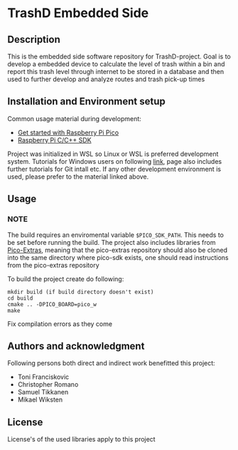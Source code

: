 # TrashD Embedded Side

## Description
This is the embedded side software repository for TrashD-project. Goal is to develop a embedded device to calculate the level of trash within a bin and report this trash level through internet to be stored in a database and then used to further develop and analyze routes and trash pick-up times

## Installation and Environment setup
Common usage material during development:
- [Get started with Raspberry Pi Pico](https://datasheets.raspberrypi.com/pico/getting-started-with-pico.pdf "Online book of similiar name")
- [Raspberry Pi C/C++ SDK](https://datasheets.raspberrypi.com/pico/raspberry-pi-pico-c-sdk.pdf "Online book of similiar name")

Project was initialized in WSL so Linux or WSL is preferred development system. Tutorials for Windows users on following [link](https://learn.microsoft.com/en-us/windows/wsl/install "Microsoft WSL tutorials"), page also includes further tutorials for Git intall etc. If any other development environment is used, please prefer to the material linked above.



## Usage
### NOTE 
The build requires an enviromental variable ``$PICO_SDK_PATH``. This needs to be set before running the build. The project also includes libraries from [Pico-Extras](https://github.com/raspberrypi/pico-extras, "Pico extras Github repository"), meaning that the pico-extras repository should also be cloned into the same directory where pico-sdk exists, one should read instructions from the pico-extras repository


To build the project create do following:
```
mkdir build (if build directory doesn't exist)
cd build
cmake .. -DPICO_BOARD=pico_w
make
```

Fix compilation errors as they come

## Authors and acknowledgment
Following persons both direct and indirect work benefitted this project:
- Toni Franciskovic
- Christopher Romano
- Samuel Tikkanen
- Mikael Wiksten

## License
License's of the used libraries apply to this project